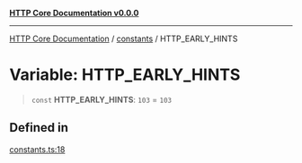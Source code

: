 [**HTTP Core Documentation v0.0.0**](../../README.md)

***

[HTTP Core Documentation](../../modules.md) / [constants](../README.md) / HTTP\_EARLY\_HINTS

# Variable: HTTP\_EARLY\_HINTS

> `const` **HTTP\_EARLY\_HINTS**: `103` = `103`

## Defined in

[constants.ts:18](https://github.com/stonemjs/http-core/blob/a162480c16327760396238c341daab61793d5440/src/constants.ts#L18)
